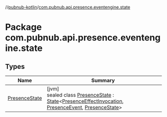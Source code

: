 //[pubnub-kotlin](../../index.md)/[com.pubnub.api.presence.eventengine.state](index.md)

# Package com.pubnub.api.presence.eventengine.state

## Types

| Name | Summary |
|---|---|
| [PresenceState](-presence-state/index.md) | [jvm]<br>sealed class [PresenceState](-presence-state/index.md) : [State](../com.pubnub.api.eventengine/-state/index.md)&lt;[PresenceEffectInvocation](../com.pubnub.api.presence.eventengine.effect/-presence-effect-invocation/index.md), [PresenceEvent](../com.pubnub.api.presence.eventengine.event/-presence-event/index.md), [PresenceState](-presence-state/index.md)&gt; |
